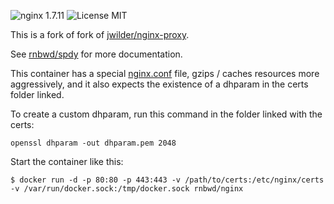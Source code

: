 ![nginx 1.7.11](https://img.shields.io/badge/nginx-1.7.11-brightgreen.svg) ![License MIT](https://img.shields.io/badge/license-MIT-blue.svg)

This is a fork of fork of [jwilder/nginx-proxy](https://github.com/jwilder/nginx-proxy).

See [rnbwd/spdy](https://github.com/rnbwd/spdy-proxy) for more documentation.

This container has a special [nginx.conf](https://github.com/RnbWd/nginx/blob/master/nginx.conf) file, gzips / caches resources more aggressively, and it also expects the existence of a dhparam in the certs folder linked.

To create a custom dhparam, run this command in the folder linked with the certs:

`openssl dhparam -out dhparam.pem 2048`

Start the container like this:

    $ docker run -d -p 80:80 -p 443:443 -v /path/to/certs:/etc/nginx/certs -v /var/run/docker.sock:/tmp/docker.sock rnbwd/nginx
